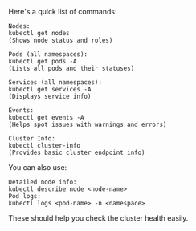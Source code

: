 Here's a quick list of commands:

    Nodes:
    kubectl get nodes
    (Shows node status and roles)

    Pods (all namespaces):
    kubectl get pods -A
    (Lists all pods and their statuses)

    Services (all namespaces):
    kubectl get services -A
    (Displays service info)

    Events:
    kubectl get events -A
    (Helps spot issues with warnings and errors)

    Cluster Info:
    kubectl cluster-info
    (Provides basic cluster endpoint info)

You can also use:

    Detailed node info:
    kubectl describe node <node-name>
    Pod logs:
    kubectl logs <pod-name> -n <namespace>

These should help you check the cluster health easily.